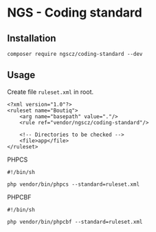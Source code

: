 # NGS - Coding standard

## Installation

```
composer require ngscz/coding-standard --dev
```

## Usage

Create file `ruleset.xml` in root.

```
<?xml version="1.0"?>
<ruleset name="Boutiq">
    <arg name="basepath" value="."/>
    <rule ref="vendor/ngscz/coding-standard"/>

    <!-- Directories to be checked -->
    <file>app</file>
</ruleset>
```

PHPCS

```
#!/bin/sh

php vendor/bin/phpcs --standard=ruleset.xml
```

PHPCBF

```
#!/bin/sh

php vendor/bin/phpcbf --standard=ruleset.xml
```